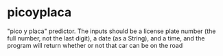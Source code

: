 # picoyplaca
"pico y placa" predictor. The inputs should be a license plate number (the full number, not the last digit), a date (as a String), and a time, and the program will return whether or not that car can be on the road
